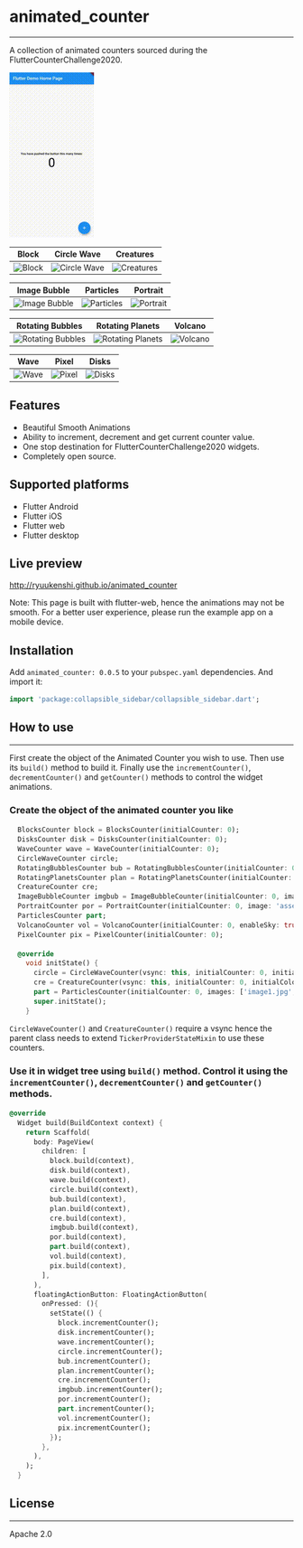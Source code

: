 # animated_counter
-------------------------------------------------------------

A collection of animated counters sourced during the FlutterCounterChallenge2020.

![Block](ss/blocks.gif)

Block                      | Circle Wave               |        Creatures
:-------------------------:|:-------------------------:|:-------------------------:
![Block](https://raw.githubusercontent.com/RyuuKenshi/flutter_animated_counter/main/ss/blocks.gif)    | ![Circle Wave](https://raw.githubusercontent.com/RyuuKenshi/flutter_animated_counter/main/ss/circle_wave.gif) |  ![Creatures](https://raw.githubusercontent.com/RyuuKenshi/flutter_animated_counter/main/ss/creatures.gif)

Image Bubble               |Particles                  |        Portrait
:-------------------------:|:-------------------------:|:-------------------------:
![Image Bubble](https://raw.githubusercontent.com/RyuuKenshi/flutter_animated_counter/main/ss/image_bubble.gif)   |![Particles](https://raw.githubusercontent.com/RyuuKenshi/flutter_animated_counter/main/ss/particles.gif)      |  ![Portrait](https://raw.githubusercontent.com/RyuuKenshi/flutter_animated_counter/main/ss/portrait.gif)

Rotating Bubbles           |        Rotating Planets   |        Volcano
:-------------------------:|:-------------------------:|:-------------------------:
![Rotating Bubbles](https://raw.githubusercontent.com/RyuuKenshi/flutter_animated_counter/main/ss/rotating_bubbles.gif) |  ![Rotating Planets](https://raw.githubusercontent.com/RyuuKenshi/flutter_animated_counter/main/ss/rotating_planets.gif)|  ![Volcano](https://raw.githubusercontent.com/RyuuKenshi/flutter_animated_counter/main/ss/volcano.gif)

Wave                       |        Pixel             |        Disks
:-------------------------:|:-------------------------:|:-------------------------:
![Wave](https://raw.githubusercontent.com/RyuuKenshi/flutter_animated_counter/main/ss/wave.gif)         |  ![Pixel](https://raw.githubusercontent.com/RyuuKenshi/flutter_animated_counter/main/ss/pixel.gif)         |  ![Disks](https://raw.githubusercontent.com/RyuuKenshi/flutter_animated_counter/main/ss/disks.gif)


## Features

* Beautiful Smooth Animations
* Ability to increment, decrement and get current counter value.
* One stop destination for FlutterCounterChallenge2020 widgets.
* Completely open source.

## Supported platforms

* Flutter Android
* Flutter iOS
* Flutter web
* Flutter desktop

## Live preview

http://ryuukenshi.github.io/animated_counter

Note: This page is built with flutter-web, hence the animations may not be smooth. For a better user experience, please run the example app on a mobile device.

## Installation

Add `animated_counter: 0.0.5` to your `pubspec.yaml` dependencies. And import it:

```dart
import 'package:collapsible_sidebar/collapsible_sidebar.dart';
```

## How to use
-----------------------------------------------

First create the object of the Animated Counter you wish to use. Then use its `build()` method to build it. Finally use the `incrementCounter()`, `decrementCounter()` and `getCounter()` methods to control the widget animations.

### Create the object of the animated counter you like

```dart
  BlocksCounter block = BlocksCounter(initialCounter: 0);
  DisksCounter disk = DisksCounter(initialCounter: 0);
  WaveCounter wave = WaveCounter(initialCounter: 0);
  CircleWaveCounter circle;
  RotatingBubblesCounter bub = RotatingBubblesCounter(initialCounter: 0, initialColors: [Colors.red, Colors.green, Colors.blue]);
  RotatingPlanetsCounter plan = RotatingPlanetsCounter(initialCounter: 0, initialColors: [Colors.red, Colors.green, Colors.blue]);
  CreatureCounter cre;
  ImageBubbleCounter imgbub = ImageBubbleCounter(initialCounter: 0, image: 'assets/dash.jpg');
  PortraitCounter por = PortraitCounter(initialCounter: 0, image: 'assets/mattis.jpeg');
  ParticlesCounter part;
  VolcanoCounter vol = VolcanoCounter(initialCounter: 0, enableSky: true);
  PixelCounter pix = PixelCounter(initialCounter: 0);

  @override
    void initState() {
      circle = CircleWaveCounter(vsync: this, initialCounter: 0, initialColors: [Colors.red, Colors.green, Colors.blue]);
      cre = CreatureCounter(vsync: this, initialCounter: 0, initialColors: [Colors.red, Colors.green, Colors.blue]);
      part = ParticlesCounter(initialCounter: 0, images: ['image1.jpg', 'image2.jpg', 'image3.jpg', 'image4.jpg', 'image5.jpg']);
      super.initState();
    }
```
`CircleWaveCounter()` and `CreatureCounter()` require a vsync hence the parent class needs to extend `TickerProviderStateMixin` to use these counters.

### Use it in widget tree using `build()` method. Control it using the `incrementCounter()`, `decrementCounter()` and `getCounter()` methods.

```dart
@override
  Widget build(BuildContext context) {
    return Scaffold(
      body: PageView(
        children: [
          block.build(context),
          disk.build(context),
          wave.build(context),
          circle.build(context),
          bub.build(context),
          plan.build(context),
          cre.build(context),
          imgbub.build(context),
          por.build(context),
          part.build(context),
          vol.build(context),
          pix.build(context),
        ],
      ),
      floatingActionButton: FloatingActionButton(
        onPressed: (){
          setState(() {
            block.incrementCounter();
            disk.incrementCounter();
            wave.incrementCounter();
            circle.incrementCounter();
            bub.incrementCounter();
            plan.incrementCounter();
            cre.incrementCounter();
            imgbub.incrementCounter();
            por.incrementCounter();
            part.incrementCounter();
            vol.incrementCounter();
            pix.incrementCounter();
          });
        },
      ),
    );
  }
```

## License
--------------------------------------------------------------

Apache 2.0